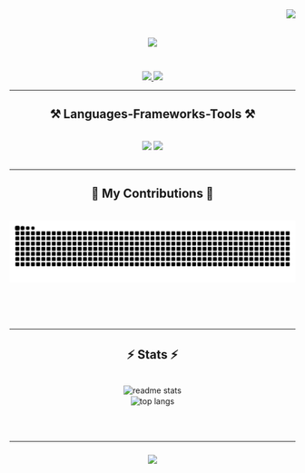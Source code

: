 <img align="right" src="https://visitor-badge.laobi.icu/badge?page_id=lolitoooo.lolitoooo" />

<h1 align="center">
    <img src="https://readme-typing-svg.herokuapp.com/?font=Righteous&size=35&center=true&vCenter=true&width=500&height=70&duration=4000&lines=Hi+There!+👋;+I'm+Loan+Pena!;" />
</h1>

<!--<h3 align="center">A passionate software developer from Canada 🇨🇦</h3>-->

<br/>

<div align="center">
 
 <!--🔭 I’m currently working on **a chat app**-->
 
 <!--🌱 I’m currently learning **Redis, Tailwind, React Native Expo**-->

 <!--💬 Ask me about **Node.js, React, Firebase, MongoDB... or anything [here](https://github.com/salesp07/salesp07/issues)**-->

 <!--⚡ Fun fact **Game of Thrones Night's Watch cloaks are made from Ikea rugs**-->
 
</div>
 
<div align="center"> 
  <a href="mailto:loanpena77@gmail.com">
    <img src="https://img.shields.io/badge/Gmail-333333?style=for-the-badge&logo=gmail&logoColor=red" />
  </a>
  <a href="[https://www.linkedin.com/in/loan-pena/](https://www.linkedin.com/in/loan-pena/)" target="_blank">
    <img src="https://img.shields.io/badge/LinkedIn-0077B5?style=for-the-badge&logo=linkedin&logoColor=white" target="_blank" />
  </a>
</div>

<hr/>
 
<h2 align="center">⚒️ Languages-Frameworks-Tools ⚒️</h2>
<br/>
<div align="center">
    <img src="https://skillicons.dev/icons?i=sass,html,css,vscode,github,figma,tailwind,git,linux,php,docker,vuejs" />
    <img src="https://skillicons.dev/icons?i=nodejs,python,javascript,typescript,angular,express,mongodb,c,java,nextjs,mysql,vite" /><br>
</div>

<br/>
<hr/>

<div align="center">
  <h2>🐍 My Contributions 🐍</h2>
  <br>
  <img alt="snake eating my contributions" src="https://raw.githubusercontent.com/lolitoooo/lolitoooo/output/github-contribution-grid-snake.svg" />
  
  <br/><br/><br/>
</div>

<hr/>

<h2 align="center">⚡ Stats ⚡</h2>
<br>
<div align=center>
  <img width=390 src="https://github-readme-stats.vercel.app/api?username=lolitoooo&count_private=true&show_icons=true&theme=react&rank_icon=github&border_radius=10" alt="readme stats" />
<br>
  <img width=325 align="center" src="https://github-readme-stats.vercel.app/api/top-langs/?username=lolitoooo&hide=HTML&langs_count=8&layout=compact&theme=react&border_radius=10&size_weight=0.5&count_weight=0.5&exclude_repo=github-readme-stats" alt="top langs" />
</div>

<br/><br/>

<hr/>

<h3 align="center">
    <img src="https://readme-typing-svg.herokuapp.com/?font=Righteous&size=25&center=true&vCenter=true&width=500&height=70&duration=4000&lines=Thanks+for+visiting!+✌️">
</h3>

<br/>


<!-- Security scan triggered at 2025-09-01 20:12:58 -->